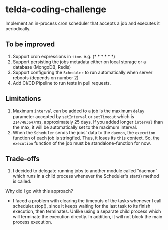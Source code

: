 # telda-coding-challenge

Implement an in-process cron scheduler that accepts a job and executes it periodically.

## To be improved

1. Support cron expressions in `time`. e.g. (\* \* \* \* \* \*)
2. Support persisting the jobs metadata either on local storage or a database (MongoDB, Redis)
3. Support configuring the `Scheduler` to run automatically when server reboots (depends on number 2)
4. Add CI/CD Pipeline to run tests in pull requests.

## Limitations

1. Maximum `interval` can be added to a job is the maximum `delay` parameter accepted by `setInterval` or `setTimeout` which is
   `2147483647`ms, approximately 25 days. If you added longer `interval` than the max, it will be automatically set to the maximum interval.
2. When the `Scheduler` sends the jobs' data to the `daemon`, the `execution` function of each job is stringfied. Thus, it loses its `this`
   context. So, the `execution` function of the job must be standalone-function for now.


## Trade-offs
1. I decided to delegate running jobs to another module called “daemon” which runs in a child process whenever the Scheduler's start() method is called.

Why did I go with this approach?

- I faced a problem with clearing the timeouts of the tasks whenever I call scheduler.stop(), since it keeps waiting for the last task to its finish execution, then terminates.
Unlike using a separate child process which will terminate the execution directly. In addition, it will not block the main process execution.
